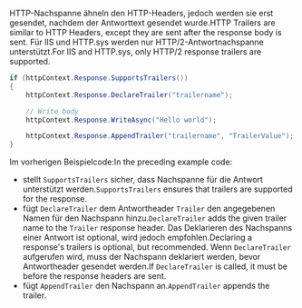 <span data-ttu-id="7c3fa-101">HTTP-Nachspanne ähneln den HTTP-Headers, jedoch werden sie erst gesendet, nachdem der Antworttext gesendet wurde.</span><span class="sxs-lookup"><span data-stu-id="7c3fa-101">HTTP Trailers are similar to HTTP Headers, except they are sent after the response body is sent.</span></span> <span data-ttu-id="7c3fa-102">Für IIS und HTTP.sys werden nur HTTP/2-Antwortnachspanne unterstützt.</span><span class="sxs-lookup"><span data-stu-id="7c3fa-102">For IIS and HTTP.sys, only HTTP/2 response trailers are supported.</span></span>

```csharp
if (httpContext.Response.SupportsTrailers())
{
    httpContext.Response.DeclareTrailer("trailername"); 

    // Write body
    httpContext.Response.WriteAsync("Hello world");

    httpContext.Response.AppendTrailer("trailername", "TrailerValue");
}
```

<span data-ttu-id="7c3fa-103">Im vorherigen Beispielcode:</span><span class="sxs-lookup"><span data-stu-id="7c3fa-103">In the preceding example code:</span></span>

* <span data-ttu-id="7c3fa-104">stellt `SupportsTrailers` sicher, dass Nachspanne für die Antwort unterstützt werden.</span><span class="sxs-lookup"><span data-stu-id="7c3fa-104">`SupportsTrailers` ensures that trailers are supported for the response.</span></span>
* <span data-ttu-id="7c3fa-105">fügt `DeclareTrailer` dem Antwortheader `Trailer` den angegebenen Namen für den Nachspann hinzu.</span><span class="sxs-lookup"><span data-stu-id="7c3fa-105">`DeclareTrailer` adds the given trailer name to the `Trailer` response header.</span></span> <span data-ttu-id="7c3fa-106">Das Deklarieren des Nachspanns einer Antwort ist optional, wird jedoch empfohlen.</span><span class="sxs-lookup"><span data-stu-id="7c3fa-106">Declaring a response's trailers is optional, but recommended.</span></span> <span data-ttu-id="7c3fa-107">Wenn `DeclareTrailer` aufgerufen wird, muss der Nachspann deklariert werden, bevor Antwortheader gesendet werden.</span><span class="sxs-lookup"><span data-stu-id="7c3fa-107">If `DeclareTrailer` is called, it must be before the response headers are sent.</span></span>
* <span data-ttu-id="7c3fa-108">fügt `AppendTrailer` den Nachspann an.</span><span class="sxs-lookup"><span data-stu-id="7c3fa-108">`AppendTrailer` appends the trailer.</span></span>
